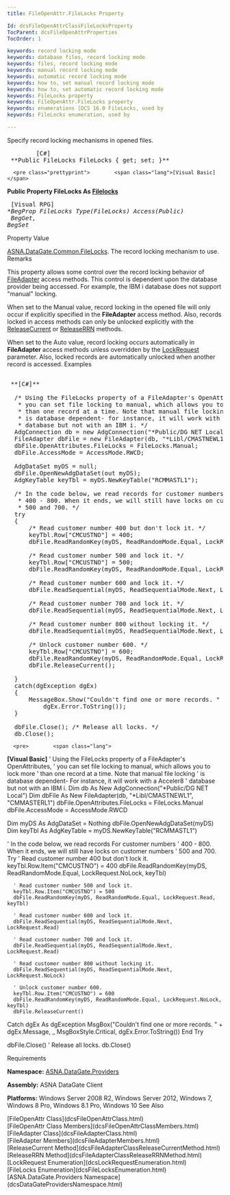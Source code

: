 ```yaml
---
title: FileOpenAttr.FileLocks Property

Id: dcsFileOpenAttrClassFileLocksProperty
TocParent: dcsFileOpenAttrProperties
TocOrder: 1

keywords: record locking mode
keywords: database files, record locking mode
keywords: files, record locking mode
keywords: manual record locking mode
keywords: automatic record locking mode
keywords: how to, set manual record locking mode
keywords: how to, set automatic record locking mode
keywords: FileLocks property
keywords: FileOpenAttr.FileLocks property
keywords: enumerations [DCS 16.0 FileLocks, used by
keywords: FileLocks enumeration, used by

---
```


Specify record locking mechanisms in opened files. 
<pre class="prettyprint">        <span class="lang">[C#]</span>
 **Public FileLocks FileLocks { get; set; }**  </pre>
      <pre class="prettyprint">        <span class="lang">[Visual Basic] </span>
 **Public Property FileLocks As [Filelocks](dcsFileLocksEnumeration.html)**  </pre>
      <pre class="prettyprint">
        <span class="lang">[Visual RPG]</span>
 **BegProp FileLocks Type(FileLocks) Access(*Public)<br />   BegGet, BegSet** 
      </pre>

Property Value

[ASNA.DataGate.Common.FileLocks](dcsFileLocksEnumeration.html). The record locking mechanism to use.
Remarks

This property allows some control over the record locking behavior of [ FileAdapter](dcsFileAdapterClass.html) access methods. This control is dependent upon the database provider being accessed. For example, the IBM i database does not support "manual" locking.

When set to the Manual value, record locking in the opened file will only occur if explicitly specified in the **FileAdapter** access method. Also, records locked in access methods can only be unlocked explicitly with the [ReleaseCurrent](dcsFileAdapterClassReleaseCurrentMethod.html) or [ReleaseRRN](dcsFileAdapterClassReleaseRRNMethod.html) methods.

When set to the Auto value, record locking occurs automatically in **FileAdapter** access methods unless overridden by the [LockRequest](dcsLockRequestEnumeration.html) parameter. Also, locked records are automatically unlocked when another record is accessed.
Examples

<pre>        <span class="lang">
 **[C#]** 
        </span>
  /* Using the FileLocks property of a FileAdapter's OpenAttributes,
   * you can set file locking to manual, which allows you to lock more
   * than one record at a time. Note that manual file locking
   * is database dependent- for instance, it will work with a Acceler8
   * database but not with an IBM i. */
  AdgConnection db = new AdgConnection("*Public/DG NET Local");
  FileAdapter dbFile = new FileAdapter(db, "*Libl/CMASTNEWL1", "CMMASTERL1");
  dbFile.OpenAttributes.FileLocks = FileLocks.Manual;
  dbFile.AccessMode = AccessMode.RWCD;

  AdgDataSet myDS = null;
  dbFile.OpenNewAdgDataSet(out myDS);
  AdgKeyTable keyTbl = myDS.NewKeyTable("RCMMASTL1");

  /* In the code below, we read records for customer numbers
   * 400 - 800. When it ends, we will still have locks on customer numbers
   * 500 and 700. */
  try
  {
      /* Read customer number 400 but don't lock it. */
      keyTbl.Row["CMCUSTNO"] = 400;
      dbFile.ReadRandomKey(myDS, ReadRandomMode.Equal, LockRequest.NoLock, keyTbl);

      /* Read customer number 500 and lock it. */
      keyTbl.Row["CMCUSTNO"] = 500;
      dbFile.ReadRandomKey(myDS, ReadRandomMode.Equal, LockRequest.Read, keyTbl);

      /* Read customer number 600 and lock it. */
      dbFile.ReadSequential(myDS, ReadSequentialMode.Next, LockRequest.Read);

      /* Read customer number 700 and lock it. */
      dbFile.ReadSequential(myDS, ReadSequentialMode.Next, LockRequest.Read);

      /* Read customer number 800 without locking it. */
      dbFile.ReadSequential(myDS, ReadSequentialMode.Next, LockRequest.NoLock);

      /* Unlock customer number 600. */
      keyTbl.Row["CMCUSTNO"] = 600;
      dbFile.ReadRandomKey(myDS, ReadRandomMode.Equal, LockRequest.NoLock, keyTbl);
      dbFile.ReleaseCurrent();

  }
  catch(dgException dgEx)
  { 
      MessageBox.Show("Couldn't find one or more records. " + dgEx.Message,
          dgEx.Error.ToString());
  }

  dbFile.Close(); /* Release all locks. */
  db.Close();</pre>
      <pre>        <span class="lang">
 **[Visual Basic]** 
        </span>
  ' Using the FileLocks property of a FileAdapter's OpenAttributes,
  ' you can set file locking to manual, which allows you to lock more
  ' than one record at a time. Note that manual file locking
  ' is database dependent- For instance, it will work with a Acceler8
  ' database but not with an IBM i. 
  Dim db As New AdgConnection("*Public/DG NET Local")
  Dim dbFile As New FileAdapter(db, "*Libl/CMASTNEWL1", "CMMASTERL1")
  dbFile.OpenAttributes.FileLocks = FileLocks.Manual
  dbFile.AccessMode = AccessMode.RWCD

  Dim myDS As AdgDataSet = Nothing
  dbFile.OpenNewAdgDataSet(myDS)
  Dim keyTbl As AdgKeyTable = myDS.NewKeyTable("RCMMASTL1")

  ' In the code below, we read records For customer numbers
  ' 400 - 800. When it ends, we will still have locks on customer numbers
  ' 500 and 700. 
  Try
      ' Read customer number 400 but don't lock it. 
      keyTbl.Row.Item("CMCUSTNO") = 400
      dbFile.ReadRandomKey(myDS, ReadRandomMode.Equal, LockRequest.NoLock, keyTbl)

      ' Read customer number 500 and lock it. 
      keyTbl.Row.Item("CMCUSTNO") = 500
      dbFile.ReadRandomKey(myDS, ReadRandomMode.Equal, LockRequest.Read, keyTbl)

      ' Read customer number 600 and lock it. 
      dbFile.ReadSequential(myDS, ReadSequentialMode.Next, LockRequest.Read)

      ' Read customer number 700 and lock it. 
      dbFile.ReadSequential(myDS, ReadSequentialMode.Next, LockRequest.Read)

      ' Read customer number 800 without locking it. 
      dbFile.ReadSequential(myDS, ReadSequentialMode.Next, LockRequest.NoLock)

      ' Unlock customer number 600. 
      keyTbl.Row.Item("CMCUSTNO") = 600
      dbFile.ReadRandomKey(myDS, ReadRandomMode.Equal, LockRequest.NoLock, keyTbl)
      dbFile.ReleaseCurrent()

  Catch dgEx As dgException
      MsgBox("Couldn't find one or more records. " + dgEx.Message, _
          MsgBoxStyle.Critical, dgEx.Error.ToString())
  End Try

  dbFile.Close() ' Release all locks. 
  db.Close()
</pre>

Requirements

**Namespace:** [ ASNA.DataGate.Providers](dcsDataGateProvidersNamespace.html) 

**Assembly:** ASNA DataGate Client

**Platforms:** Windows Server 2008 R2, Windows Server 2012, Windows 7, Windows 8 Pro, Windows 8.1 Pro, Windows 10
See Also

<dl />
      [FileOpenAttr Class](dcsFileOpenAttrClass.html)
      <br />
      [FileOpenAttr Class Members](dcsFileOpenAttrClassMembers.html)
      <br />
      [FileAdapter Class](dcsFileAdapterClass.html)
      <br />
      [FileAdapter Members](dcsFileAdapterMembers.html)
      <br />
      [ReleaseCurrent Method](dcsFileAdapterClassReleaseCurrentMethod.html)
      <br />
      [ReleaseRRN Method](dcsFileAdapterClassReleaseRRNMethod.html)
      <br />
      [LockRequest Enumeration](dcsLockRequestEnumeration.html)
      <br />
      [FileLocks Enumeration](dcsFileLocksEnumeration.html)
      <br />
      [ASNA.DataGate.Providers Namespace](dcsDataGateProvidersNamespace.html)

